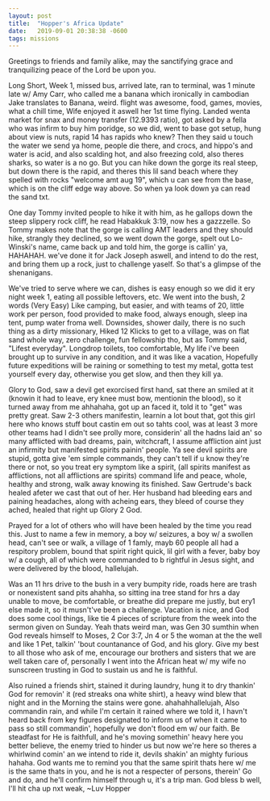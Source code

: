 ```yaml
---
layout: post
title:  "Hopper's Africa Update"
date:   2019-09-01 20:38:38 -0600
tags: missions
---
```


Greetings to friends and family alike, may the sanctifying grace and tranquilizing peace of the Lord be upon you.

Long Short, Week 1, missed bus, arrived late, ran to terminal, was 1 minute late w/ Amy Carr, who called me a banana which ironically in cambodian Jake translates to Banana, weird. flight was awesome, food, games, movies, what a chill time, Wife enjoyed it aswell her 1st time flying. Landed wenta market for snax and money transfer (12.9393 ratio), got asked by a fella who was infirm to buy him poridge, so we did, went to base got setup, hung about view is nuts, rapid 14 has rapids who knew? Then they said u touch the water we send ya home, people die there, and crocs, and hippo's and water is acid, and also scalding hot, and also freezing cold, also theres sharks, so water is a no go. But you can hike down the gorge its real steep, but down there is the rapid, and theres this lil sand beach where they spelled with rocks "welcome amt aug 19", which u can see from the base, which is on the cliff edge way above. So when ya look down ya can read the sand txt.

One day Tommy invited people to hike it with him, as he gallops down the steep slippery rock cliff, he read Habakkuk 3:19, now hes a gazzzelle. So Tommy makes note that the gorge is calling AMT leaders and they should hike, strangly they declined, so we went down the gorge, spelt out Lo-Winski's name, came back up and told him, the gorge is callin' ya, HAHAHAH. we've done it for Jack Joseph aswell, and intend to do the rest, and bring them up a rock, just to challenge yaself. So that's a glimpse of the shenanigans.

We've tried to serve where we can, dishes is easy enough so we did it ery night week 1, eating all possible leftovers, etc. We went into the bush, 2 words (Very Easy) Like camping, but easier, and with teams of 20, little work per person, food provided to make food, always enough, sleep ina tent, pump water froma well. Downsides, shower daily, there is no such thing as a dirty missionary, Hiked 12 Klicks to get to a village, was on flat sand whole way, zero challenge, fun fellowship tho, but as Tommy said, "Lifest everyday". Longdrop toilets, too comfortable, My life i've been brought up to survive in any condition, and it was like a vacation, Hopefully future expeditions will be raining or something to test my metal, gotta test yourself every day, otherwise you get slow, and then they kill ya.

Glory to God, saw a devil get exorcised first hand, sat there an smiled at it (knowin it had to leave, ery knee must bow, mentionin the blood), so it turned away from me ahhahaha, got up an faced it, told it to "get" was pretty great. Saw 2-3 others manifestin, learnin a lot bout that, got this girl here who knows stuff bout castin em out so tahts cool, was at least 3 more other teams had I didn't see prolly more, considerin' all the hadns laid an' so many afflicted with bad dreams, pain, witchcraft, I assume affliction aint just an infirmity but manifested spirits painin' people. Ya see devil spirits are stupid, gotta give 'em simple commands, they can't tell if u know they're there or not, so you treat ery symptom like a spirit, (all spirits manifest as afflictions, not all afflictions are spirits) command life and peace, whole, healthy and strong, walk away knowing its finished. Saw Gertrude's back healed afeter we cast that out of her. Her husband had bleeding ears and paining headaches, along with acheing ears, they bleed of course they ached, healed that right up Glory 2 God.

Prayed for a lot of others who will have been healed by the time you read this. Just to name a few in memory, a boy w/ seizures, a boy w/ a swollen head, can't see or walk, a village of 1 famly, mayb 60 people all had a respitory problem, bound that spirit right quick, lil girl with a fever, baby boy w/ a cough, all of which were commanded to b rightful in Jesus sight, and were delivered by the blood, hallelujah.

Was an 11 hrs drive to the bush in a very bumpity ride, roads here are trash or nonexistent sand pits ahahha, so sitting ina tree stand for hrs a day unable to move, be comfortable, or breathe did prepare me justly, but ery1 else made it, so it musn't've been a challenge. Vacation is nice, and God does some cool things, like tie 4 pieces of scripture from the week into the sermon given on Sunday. Yeah thats weird man, was Gen 30 sumthin when God reveals himself to Moses, 2 Cor 3:7, Jn 4 or 5 the woman at the the well and like 1 Pet, talkin' 'bout countanance of God, and his glory. Give my best to all those who ask of me, encourage our brothers and sisters that we are well taken care of, personally I went into the African heat w/ my wife no sunscreen trusting in God to sustain us and he is faithful.

Also ruined a friends shirt, stained it during laundry, hung it to dry thankin' God for removin' it (red streaks ona white shirt), a heavy wind blew that night and in the Morning the stains were gone. ahahahhallelujah, Also commandin rain, and while I'm certain it rained where we told it, I havn't heard back from key figures designated to inform us of when it came to pass so still commandin', hopefully we don't flood em w/ our faith. Be steadfast for He is faithfull, and he's moving somethin' heavy here you better believe, the enemy tried to hinder us but now we're here so theres a whirlwind comin' an we intend to ride it, devils shakin' an mighty furious hahaha. God wants me to remind you that the same spirit thats here w/ me is the same thats in you, and he is not a respecter of persons, therein' Go and do, and he'll confirm himself through u, it's a trip man. God bless b well, I'll hit cha up nxt weak, ~Luv Hopper
